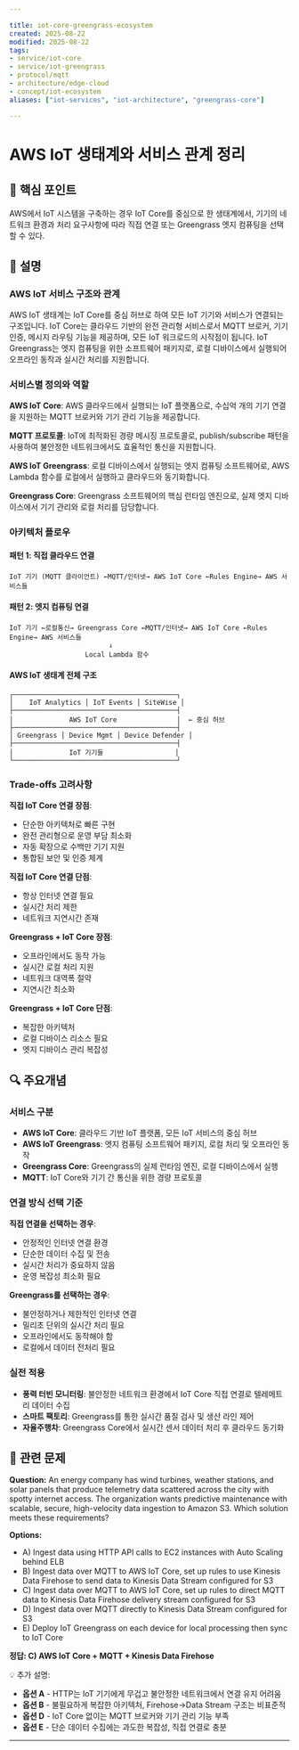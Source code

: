 ```yaml
---

title: iot-core-greengrass-ecosystem
created: 2025-08-22
modified: 2025-08-22
tags:
- service/iot-core
- service/iot-greengrass
- protocol/mqtt
- architecture/edge-cloud
- concept/iot-ecosystem
aliases: ["iot-services", "iot-architecture", "greengrass-core"]

---
```


# AWS IoT 생태계와 서비스 관계 정리

## 🎯 핵심 포인트

AWS에서 IoT 시스템을 구축하는 경우 IoT Core를 중심으로 한 생태계에서, 기기의 네트워크 환경과 처리 요구사항에 따라 직접 연결 또는 Greengrass 엣지 컴퓨팅을 선택할 수 있다.

## 📝 설명

### AWS IoT 서비스 구조와 관계

AWS IoT 생태계는 IoT Core를 중심 허브로 하여 모든 IoT 기기와 서비스가 연결되는 구조입니다. IoT Core는 클라우드 기반의 완전 관리형 서비스로서 MQTT 브로커, 기기 인증, 메시지 라우팅 기능을 제공하며, 모든 IoT 워크로드의 시작점이 됩니다. IoT Greengrass는 엣지 컴퓨팅을 위한 소프트웨어 패키지로, 로컬 디바이스에서 실행되어 오프라인 동작과 실시간 처리를 지원합니다.

### 서비스별 정의와 역할

**AWS IoT Core**: AWS 클라우드에서 실행되는 IoT 플랫폼으로, 수십억 개의 기기 연결을 지원하는 MQTT 브로커와 기기 관리 기능을 제공합니다.

**MQTT 프로토콜**: IoT에 최적화된 경량 메시징 프로토콜로, publish/subscribe 패턴을 사용하여 불안정한 네트워크에서도 효율적인 통신을 지원합니다.

**AWS IoT Greengrass**: 로컬 디바이스에서 실행되는 엣지 컴퓨팅 소프트웨어로, AWS Lambda 함수를 로컬에서 실행하고 클라우드와 동기화합니다.

**Greengrass Core**: Greengrass 소프트웨어의 핵심 런타임 엔진으로, 실제 엣지 디바이스에서 기기 관리와 로컬 처리를 담당합니다.

### 아키텍처 플로우

#### 패턴 1: 직접 클라우드 연결
```
IoT 기기 (MQTT 클라이언트) ←MQTT/인터넷→ AWS IoT Core ←Rules Engine→ AWS 서비스들
```

#### 패턴 2: 엣지 컴퓨팅 연결
```
IoT 기기 ←로컬통신→ Greengrass Core ←MQTT/인터넷→ AWS IoT Core ←Rules Engine→ AWS 서비스들
                         ↓
                   Local Lambda 함수
```

#### AWS IoT 생태계 전체 구조
```
┌─────────────────────────────────────────┐
│    IoT Analytics │ IoT Events │ SiteWise │
├─────────────────────────────────────────┤
│              AWS IoT Core               │  ← 중심 허브
├─────────────────────────────────────────┤
│ Greengrass │ Device Mgmt │ Device Defender │
├─────────────────────────────────────────┤
│              IoT 기기들                  │
└─────────────────────────────────────────┘
```

### Trade-offs 고려사항

**직접 IoT Core 연결 장점**:
- 단순한 아키텍처로 빠른 구현
- 완전 관리형으로 운영 부담 최소화
- 자동 확장으로 수백만 기기 지원
- 통합된 보안 및 인증 체계

**직접 IoT Core 연결 단점**:
- 항상 인터넷 연결 필요
- 실시간 처리 제한
- 네트워크 지연시간 존재

**Greengrass + IoT Core 장점**:
- 오프라인에서도 동작 가능
- 실시간 로컬 처리 지원
- 네트워크 대역폭 절약
- 지연시간 최소화

**Greengrass + IoT Core 단점**:
- 복잡한 아키텍처
- 로컬 디바이스 리소스 필요
- 엣지 디바이스 관리 복잡성

## 🔍 주요개념

### 서비스 구분

- **AWS IoT Core**: 클라우드 기반 IoT 플랫폼, 모든 IoT 서비스의 중심 허브
- **AWS IoT Greengrass**: 엣지 컴퓨팅 소프트웨어 패키지, 로컬 처리 및 오프라인 동작
- **Greengrass Core**: Greengrass의 실제 런타임 엔진, 로컬 디바이스에서 실행
- **MQTT**: IoT Core와 기기 간 통신을 위한 경량 프로토콜

### 연결 방식 선택 기준

**직접 연결을 선택하는 경우**:
- 안정적인 인터넷 연결 환경
- 단순한 데이터 수집 및 전송
- 실시간 처리가 중요하지 않음
- 운영 복잡성 최소화 필요

**Greengrass를 선택하는 경우**:
- 불안정하거나 제한적인 인터넷 연결
- 밀리초 단위의 실시간 처리 필요
- 오프라인에서도 동작해야 함
- 로컬에서 데이터 전처리 필요

### 실전 적용

- **풍력 터빈 모니터링**: 불안정한 네트워크 환경에서 IoT Core 직접 연결로 텔레메트리 데이터 수집
- **스마트 팩토리**: Greengrass를 통한 실시간 품질 검사 및 생산 라인 제어
- **자율주행차**: Greengrass Core에서 실시간 센서 데이터 처리 후 클라우드 동기화

## 📝 관련 문제

**Question:** An energy company has wind turbines, weather stations, and solar panels that produce telemetry data scattered across the city with spotty internet access. The organization wants predictive maintenance with scalable, secure, high-velocity data ingestion to Amazon S3. Which solution meets these requirements?

**Options:**

- A) Ingest data using HTTP API calls to EC2 instances with Auto Scaling behind ELB
- B) Ingest data over MQTT to AWS IoT Core, set up rules to use Kinesis Data Firehose to send data to Kinesis Data Stream configured for S3
- C) Ingest data over MQTT to AWS IoT Core, set up rules to direct MQTT data to Kinesis Data Firehose delivery stream configured for S3
- D) Ingest data over MQTT directly to Kinesis Data Stream configured for S3
- E) Deploy IoT Greengrass on each device for local processing then sync to IoT Core

**정답: C) AWS IoT Core + MQTT + Kinesis Data Firehose**

💡 추가 설명:

- **옵션 A** - HTTP는 IoT 기기에게 무겁고 불안정한 네트워크에서 연결 유지 어려움
- **옵션 B** - 불필요하게 복잡한 아키텍처, Firehose→Data Stream 구조는 비표준적
- **옵션 D** - IoT Core 없이는 MQTT 브로커와 기기 관리 기능 부족
- **옵션 E** - 단순 데이터 수집에는 과도한 복잡성, 직접 연결로 충분

---